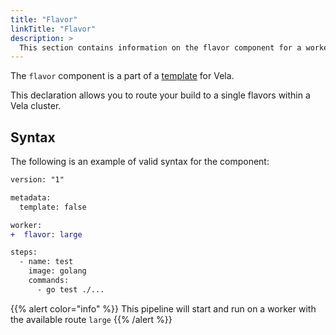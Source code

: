 ```yaml
---
title: "Flavor"
linkTitle: "Flavor"
description: >
  This section contains information on the flavor component for a worker.
---
```


The `flavor` component is a part of a [template](/docs/concepts/pipeline/templates/) for Vela.

This declaration allows you to route your build to a single flavors within a Vela cluster.

## Syntax

The following is an example of valid syntax for the component:

```diff
version: "1"

metadata:
  template: false

worker:
+  flavor: large

steps:
  - name: test
    image: golang
    commands:
      - go test ./...
```

{{% alert color="info" %}}
This pipeline will start and run on a worker with the available route `large`
{{% /alert %}}
